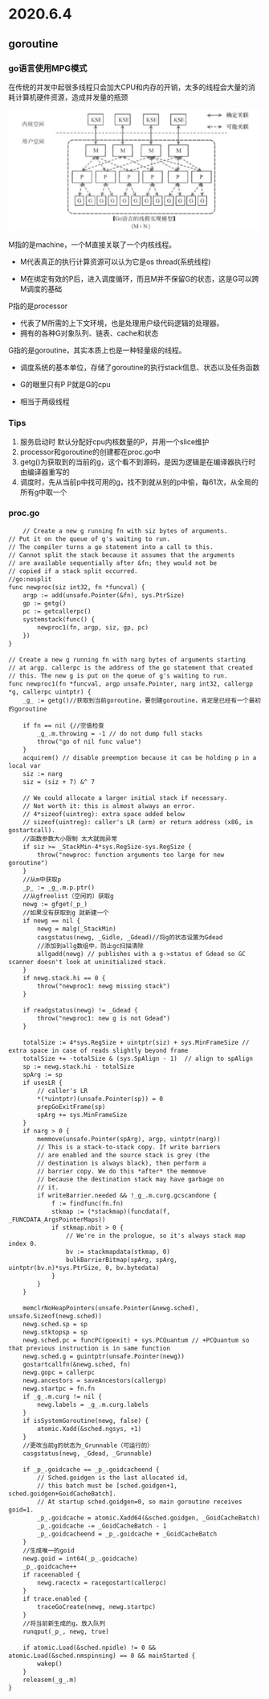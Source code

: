 # 2020.6.4
## goroutine
### go语言使用MPG模式  
在传统的并发中起很多线程只会加大CPU和内存的开销，太多的线程会大量的消耗计算机硬件资源，造成并发量的瓶颈  

![image](./img/1.png)

M指的是machine，一个M直接关联了一个内核线程。   

- M代表真正的执行计算资源可以认为它是os thread(系统线程)  

- M在绑定有效的P后，进入调度循环，而且M并不保留G的状态，这是G可以跨M调度的基础   
  
P指的是processor  

- 代表了M所需的上下文环境，也是处理用户级代码逻辑的处理器。  
- 拥有的各种G对象队列、链表、cache和状态  
  
G指的是goroutine，其实本质上也是一种轻量级的线程。  

- 调度系统的基本单位，存储了goroutine的执行stack信息、状态以及任务函数  

- G的眼里只有P P就是G的cpu  

- 相当于两级线程  
  
### Tips

1. 服务启动时 默认分配好cpu内核数量的P，并用一个slice维护  
2. processor和goroutine的创建都在proc.go中  
3. getg()为获取到的当前的g，这个看不到源码，是因为逻辑是在编译器执行时由编译器重写的  
4. 调度时，先从当前p中找可用的g，找不到就从别的p中偷，每61次，从全局的所有g中取一个


### proc.go
        // Create a new g running fn with siz bytes of arguments.
    // Put it on the queue of g's waiting to run.
    // The compiler turns a go statement into a call to this.
    // Cannot split the stack because it assumes that the arguments
    // are available sequentially after &fn; they would not be
    // copied if a stack split occurred.
    //go:nosplit
    func newproc(siz int32, fn *funcval) {
    	argp := add(unsafe.Pointer(&fn), sys.PtrSize)
    	gp := getg()
    	pc := getcallerpc()
    	systemstack(func() {
    		newproc1(fn, argp, siz, gp, pc)
    	})
    }
    
    // Create a new g running fn with narg bytes of arguments starting
    // at argp. callerpc is the address of the go statement that created
    // this. The new g is put on the queue of g's waiting to run.
    func newproc1(fn *funcval, argp unsafe.Pointer, narg int32, callergp *g, callerpc uintptr) {
    	_g_ := getg()//获取到当前goroutine，要创建goroutine，肯定是已经有一个最初的goroutine
    
    	if fn == nil {//空值检查
    		_g_.m.throwing = -1 // do not dump full stacks
    		throw("go of nil func value")
    	}
    	acquirem() // disable preemption because it can be holding p in a local var
    	siz := narg
    	siz = (siz + 7) &^ 7
    
    	// We could allocate a larger initial stack if necessary.
    	// Not worth it: this is almost always an error.
    	// 4*sizeof(uintreg): extra space added below
    	// sizeof(uintreg): caller's LR (arm) or return address (x86, in gostartcall).
    	//函数参数大小限制 太大就抛异常
    	if siz >= _StackMin-4*sys.RegSize-sys.RegSize {
    		throw("newproc: function arguments too large for new goroutine")
    	}
    	//从m中获取p
    	_p_ := _g_.m.p.ptr()
    	//从gfreelist（空闲的）获取g
    	newg := gfget(_p_)
    	//如果没有获取到g 就新建一个
    	if newg == nil {
    		newg = malg(_StackMin)
    		casgstatus(newg, _Gidle, _Gdead)//将g的状态设置为Gdead
    		//添加到allg数组中，防止gc扫描清除
    		allgadd(newg) // publishes with a g->status of Gdead so GC scanner doesn't look at uninitialized stack.
    	}
    	if newg.stack.hi == 0 {
    		throw("newproc1: newg missing stack")
    	}
    
    	if readgstatus(newg) != _Gdead {
    		throw("newproc1: new g is not Gdead")
    	}
    
    	totalSize := 4*sys.RegSize + uintptr(siz) + sys.MinFrameSize // extra space in case of reads slightly beyond frame
    	totalSize += -totalSize & (sys.SpAlign - 1)  // align to spAlign
    	sp := newg.stack.hi - totalSize
    	spArg := sp
    	if usesLR {
    		// caller's LR
    		*(*uintptr)(unsafe.Pointer(sp)) = 0
    		prepGoExitFrame(sp)
    		spArg += sys.MinFrameSize
    	}
    	if narg > 0 {
    		memmove(unsafe.Pointer(spArg), argp, uintptr(narg))
    		// This is a stack-to-stack copy. If write barriers
    		// are enabled and the source stack is grey (the
    		// destination is always black), then perform a
    		// barrier copy. We do this *after* the memmove
    		// because the destination stack may have garbage on
    		// it.
    		if writeBarrier.needed && !_g_.m.curg.gcscandone {
    			f := findfunc(fn.fn)
    			stkmap := (*stackmap)(funcdata(f, _FUNCDATA_ArgsPointerMaps))
    			if stkmap.nbit > 0 {
    				// We're in the prologue, so it's always stack map index 0.
    				bv := stackmapdata(stkmap, 0)
    				bulkBarrierBitmap(spArg, spArg, uintptr(bv.n)*sys.PtrSize, 0, bv.bytedata)
    			}
    		}
    	}
    
    	memclrNoHeapPointers(unsafe.Pointer(&newg.sched), unsafe.Sizeof(newg.sched))
    	newg.sched.sp = sp
    	newg.stktopsp = sp
    	newg.sched.pc = funcPC(goexit) + sys.PCQuantum // +PCQuantum so that previous instruction is in same function
    	newg.sched.g = guintptr(unsafe.Pointer(newg))
    	gostartcallfn(&newg.sched, fn)
    	newg.gopc = callerpc
    	newg.ancestors = saveAncestors(callergp)
    	newg.startpc = fn.fn
    	if _g_.m.curg != nil {
    		newg.labels = _g_.m.curg.labels
    	}
    	if isSystemGoroutine(newg, false) {
    		atomic.Xadd(&sched.ngsys, +1)
    	}
    	//更改当前g的状态为_Grunnable（可运行的）
    	casgstatus(newg, _Gdead, _Grunnable)
    
    	if _p_.goidcache == _p_.goidcacheend {
    		// Sched.goidgen is the last allocated id,
    		// this batch must be [sched.goidgen+1, sched.goidgen+GoidCacheBatch].
    		// At startup sched.goidgen=0, so main goroutine receives goid=1.
    		_p_.goidcache = atomic.Xadd64(&sched.goidgen, _GoidCacheBatch)
    		_p_.goidcache -= _GoidCacheBatch - 1
    		_p_.goidcacheend = _p_.goidcache + _GoidCacheBatch
    	}
    	//生成唯一的goid
    	newg.goid = int64(_p_.goidcache)
    	_p_.goidcache++
    	if raceenabled {
    		newg.racectx = racegostart(callerpc)
    	}
    	if trace.enabled {
    		traceGoCreate(newg, newg.startpc)
    	}
    	//将当前新生成的g，放入队列
    	runqput(_p_, newg, true)
    
    	if atomic.Load(&sched.npidle) != 0 && atomic.Load(&sched.nmspinning) == 0 && mainStarted {
    		wakep()
    	}
    	releasem(_g_.m)
    }
    
